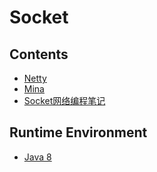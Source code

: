 # Socket

## Contents
- [Netty](netty/README.md)
- [Mina](mina/README.md)
- [Socket网络编程笔记](doc/SocketNote.md)

## Runtime Environment
- [Java 8](http://www.oracle.com/technetwork/java/javase/downloads/jdk8-downloads-2133151.html)